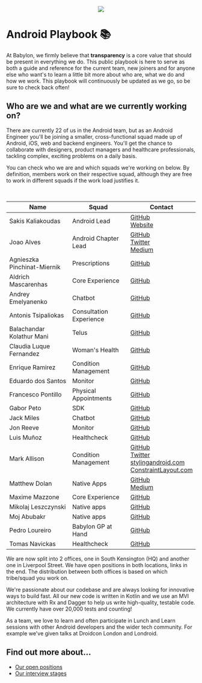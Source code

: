 <p align="center">
<img src="logo.png">
</p>


Android Playbook 📚
==================================

At Babylon, we firmly believe that **transparency** is a core value that 
should be present in everything we do. This public playbook is here to 
serve as both a guide and reference for the current team, new joiners 
and for anyone else who want's to learn a little bit more about who are, 
what we do and how we work. This playbook will continuously be updated as
we go, so be sure to check back often!

## Who are we and what are we currently working on?

There are currently 22 of us in the Android team, but as an Android 
Engineer you'll be joining a smaller, cross-functional squad made up of 
Android, iOS, web and backend engineers.  You'll get the chance to 
collaborate with designers, product managers and healthcare 
professionals, tackling complex, exciting problems on a daily basis. 

You can check who we are and which squads we're working on below. By 
definition, members work on their respective squad, although they are 
free to work in different squads if the work load justifies it. 

<br>

| Name                          | Squad                    | Contact                                  |
|-------------------------------|--------------------------|------------------------------------------|
| Sakis Kaliakoudas             | Android Lead             | [GitHub](https://github.com/athkalia) <br> [Website](http://www.sakiskaliakoudas.com)|
| Joao Alves                    | Android Chapter Lead     | [GitHub](https://github.com/jcmsalves)  <br> [Twitter](https://twitter.com/jcmsalves) <br> [Medium](https://medium.com/@jcmsalves) |
| Agnieszka Pinchinat-Miernik   | Prescriptions            | [GitHub](https://github.com/alpm)  
| Aldrich Mascarenhas           | Core Experience          | [GitHub](https://github.com/AldrichMascarenhas) |
| Andrey Emelyanenko            | Chatbot                  | [GitHub](https://github.com/andrey-yem) |
| Antonis Tsipaliokas           | Consultation Experience  | [GitHub](https://github.com/kokeroulis) |
| Balachandar Kolathur Mani     | Telus                    | [GitHub](https://github.com/balachandarlinks) |
| Claudia Luque Fernandez       | Woman's Health           | [GitHub](https://github.com/claucookie) |
| Enrique Ramirez               | Condition Management     | [GitHub](https://github.com/kikermo) |
| Eduardo dos Santos            | Monitor                  | [GitHub](https://github.com/ejms) |
| Francesco Pontillo            | Physical Appointments    | [GitHub](https://github.com/frapontillo) |
| Gabor Peto                    | SDK                      | [GitHub](https://github.com/GaborPeto) |
| Jack Miles                    | Chatbot                  | [GitHub](https://github.com/JEKMiles) |
| Jon Reeve                     | Monitor                  | [GitHub](https://github.com/jonreeve) |
| Luis Muñoz                    | Healthcheck              | [GitHub](https://github.com/luismunyoz) |
| Mark Allison                  | Condition Management     | [GitHub](https://github.com/StylingAndroid) <br> [Twitter](https://twitter.com/MarkIAllison) <br> [stylingandroid.com](https://blog.stylingandroid.com) <br> [ConstraintLayout.com](https://constraintlayout.com/) |
| Matthew Dolan                 | Native Apps              | [GitHub](https://github.com/mattmook) <br> [Medium](https://medium.com/@appmattus) |
| Maxime Mazzone                | Core Experience          | [GitHub](https://github.com/mazzonem) |
| Mikolaj Leszczynski           | Native apps              | [GitHub](https://github.com/Rosomack) |
| Moj Abubakr                   | Native apps              | [GitHub](https://github.com/MojRoid) |
| Pedro Loureiro                | Babylon GP at Hand       | [GitHub](https://github.com/pedroql) |
| Tomas Navickas                | Healthcheck              | [GitHub](https://github.com/iTomkinas) |

We are now split into 2 offices, one in South Kensington (HQ) and 
another one in Liverpool Street. We have open positions in both 
locations, links in the end. The distribution between both offices is 
based on which tribe/squad you work on.

We're passionate about our codebase and are always looking for 
innovative ways to build fast.  All our new code is written in 
Kotlin and we use an MVI architecture with Rx and Dagger to help us 
write high-quality, testable code. We currently have over 20,000 
tests and counting!

As a team, we love to learn and often participate in Lunch and Learn 
sessions with other Android developers and the wider tech community. 
For example we've given talks at Droidcon London and Londroid.

## Find out more about...

- [Our open positions](/recruitment/positions/open_positions.md)
- [Our interview stages](/recruitment/interview_stages.md)